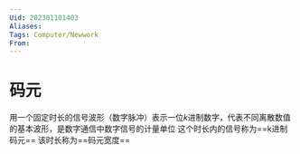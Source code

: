 ```yaml
---
Uid: 202301101403
Aliases: 
Tags: Computer/Newwork 
From: 
---
```

# 码元

用一个固定时长的信号波形（数字脉冲）表示一位$k$进制数字，代表不同离散数值的基本波形，是数字通信中数字信号的计量单位
这个时长内的信号称为==k进制码元==
该时长称为==码元宽度==
<!--SR:!2023-06-28,3,250!2023-06-26,1,230-->